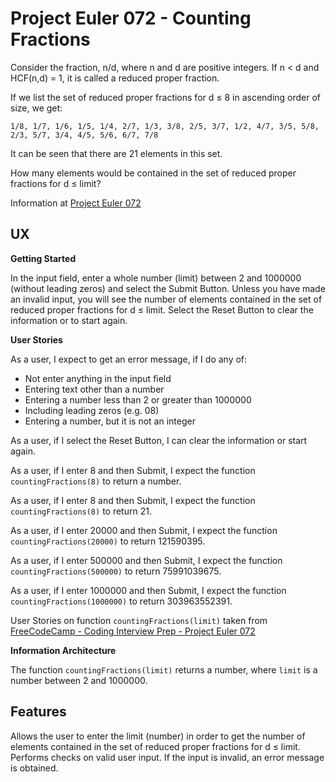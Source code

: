 # Project Euler 072 - Counting Fractions

Consider the fraction, n/d, where n and d are positive integers.  If n &lt; d and HCF(n,d) = 1, it is called a reduced proper fraction.

If we list the set of reduced proper fractions for d &le; 8 in ascending order of size, we get:

    1/8, 1/7, 1/6, 1/5, 1/4, 2/7, 1/3, 3/8, 2/5, 3/7, 1/2, 4/7, 3/5, 5/8, 2/3, 5/7, 3/4, 4/5, 5/6, 6/7, 7/8

It can be seen that there are 21 elements in this set.

How many elements would be contained in the set of reduced proper fractions for d &le; limit?

Information at [Project Euler 072](https://projecteuler.net/problem=72)

## UX

**Getting Started**

In the input field, enter a whole number (limit) between 2 and 1000000 (without leading zeros) and select the Submit Button.  Unless you have made an invalid input, you will see the number of elements contained in the set of reduced proper fractions for d &le; limit.  Select the Reset Button to clear the information or to start again.

**User Stories**

As a user, I expect to get an error message, if I do any of:

- Not enter anything in the input field
- Entering text other than a number
- Entering a number less than 2 or greater than 1000000
- Including leading zeros (e.g. 08)
- Entering a number, but it is not an integer

As a user, if I select the Reset Button, I can clear the information or start again.

As a user, if I enter 8 and then Submit, I expect the function `countingFractions(8)` to return a number.

As a user, if I enter 8 and then Submit, I expect the function `countingFractions(8)` to return 21.

As a user, if I enter 20000 and then Submit, I expect the function `countingFractions(20000)` to return 121590395.

As a user, if I enter 500000 and then Submit, I expect the function `countingFractions(500000)` to return 75991039675.

As a user, if I enter 1000000 and then Submit, I expect the function `countingFractions(1000000)` to return 303963552391.

User Stories on function `countingFractions(limit)` taken from [FreeCodeCamp - Coding Interview Prep - Project Euler 072](https://www.freecodecamp.org/learn/coding-interview-prep/project-euler/problem-72-counting-fractions)

**Information Architecture**

The function `countingFractions(limit)` returns a number, where `limit` is a number between 2 and 1000000.

## Features

Allows the user to enter the limit (number) in order to get the number of elements contained in the set of reduced proper fractions for d &le; limit.  Performs checks on valid user input.  If the input is invalid, an error message is obtained.